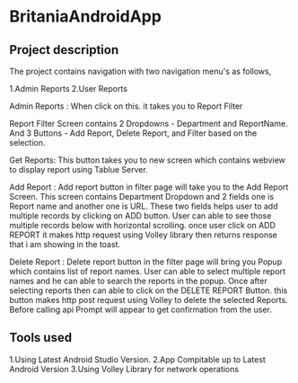 # BritaniaAndroidApp

## Project description
The project contains navigation with two navigation menu's as follows,

1.Admin Reports
2.User Reports

Admin Reports : When click on this. it takes you to Report Filter

Report Filter Screen contains 2 Dropdowns - Department and ReportName. And 3 Buttons - Add Report, Delete Report, and Filter based on the selection.

Get Reports: This button takes you to new screen which contains webview to display report using Tablue Server.


Add Report : Add report button in filter page will take you to the Add Report Screen. This screen contains Department Dropdown and 2 fields one is Report name and another one is URL. These two fields helps user to add multiple records by clicking on ADD button. User can able to see those multiple records below with horizontal scrolling. once user click on ADD REPORT it makes http request using Volley library then returns response that i am showing in the toast.

Delete Report : Delete report button in the filter page will bring you Popup which contains list of report names. User can able to select multiple report names and he can able to search the reports in the popup. Once after selecting reports then can able to click on the DELETE REPORT Button. this button makes http post request using Volley to delete the selected Reports. Before calling api Prompt will appear to get confirmation from the user.

## Tools used
1.Using Latest Android Studio Version.
2.App Compitable up to Latest Android Version
3.Using Volley Library for network operations
